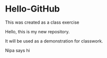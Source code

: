 # Hello-GitHub
This was created as a class exercise

Hello, this is my new repository.

It will be used as a demonstration for classwork.

Nipa says hi
